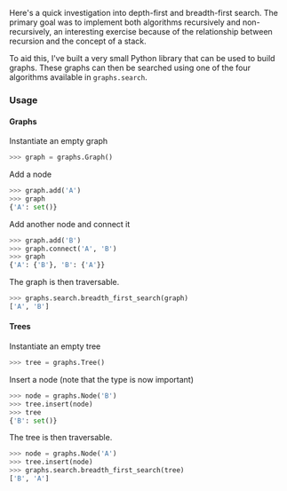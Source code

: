 Here's a quick investigation into depth-first and breadth-first search. The primary goal was to implement both algorithms recursively and non-recursively, an interesting exercise because of the relationship between recursion and the concept of a stack.

To aid this, I've built a very small Python library that can be used to build graphs. These graphs can then be searched using one of the four algorithms available in `graphs.search`.

### Usage

#### Graphs

Instantiate an empty graph

```python
>>> graph = graphs.Graph() 
```

Add a node

```python
>>> graph.add('A')
>>> graph
{'A': set()}
```

Add another node and connect it

```python
>>> graph.add('B')
>>> graph.connect('A', 'B')
>>> graph
{'A': {'B'}, 'B': {'A'}}
```

The graph is then traversable.

```python
>>> graphs.search.breadth_first_search(graph)
['A', 'B']
```

#### Trees

Instantiate an empty tree

```python
>>> tree = graphs.Tree()
```

Insert a node (note that the type is now important)

```python
>>> node = graphs.Node('B')
>>> tree.insert(node)
>>> tree
{'B': set()}
```

The tree is then traversable.

```python
>>> node = graphs.Node('A')
>>> tree.insert(node)
>>> graphs.search.breadth_first_search(tree)
['B', 'A']
```
